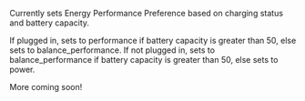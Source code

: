 Currently sets Energy Performance Preference based on charging status and battery capacity.

If plugged in, sets to performance if battery capacity is greater than 50, else sets to balance_performance.
If not plugged in, sets to balance_performance if battery capacity is greater than 50, else sets to power.

More coming soon! 
